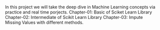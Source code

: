 In this project we will take the deep dive in Machine Learning concepts via practice and real time porjects. 
Chapter-01: Basic of Sciket Learn Library
Chapter-02: Intermediate of Scikit Learn Library
Chapter-03: Impute Missing Values with different methods.
